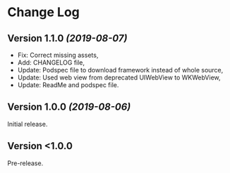 Change Log
==========

Version 1.1.0 *(2019-08-07)*
----------------------------

 * Fix: Correct missing assets,
 * Add: CHANGELOG file,
 * Update: Podspec file to download framework instead of whole source,
 * Update: Used web view from deprecated UIWebView to WKWebView,
 * Update: ReadMe and podspec file.


Version 1.0.0 *(2019-08-06)*
----------------------------

Initial release.


Version <1.0.0
----------------------------

Pre-release.